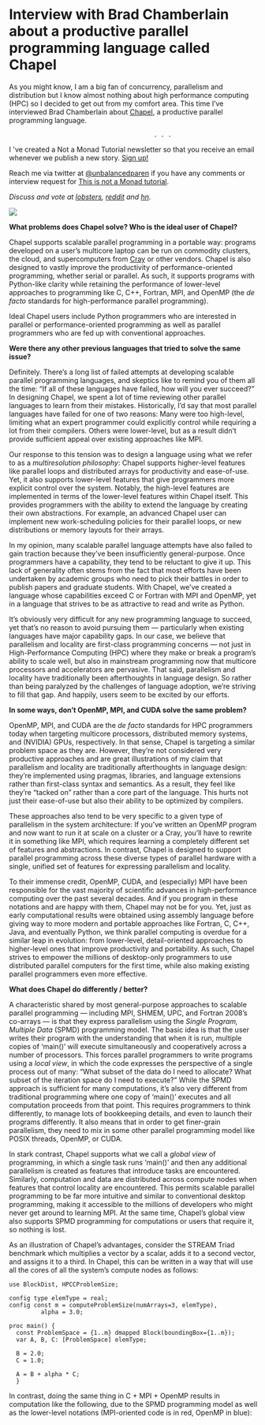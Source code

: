 # Interview with Brad Chamberlain about a productive parallel programming language called Chapel

As you might know, I am a big fan of concurrency, parallelism and distribution but I know almost nothing about high performance computing (HPC) so I decided to get out from my comfort area. This time I’ve interviewed Brad Chamberlain about [Chapel](https://github.com/chapel-lang/chapel), a productive parallel programming language.

                                             . . .
                                             
 I 've created a Not a Monad Tutorial newsletter so that you receive an email whenever we publish a new story. [Sign up!](https://mailchi.mp/9302d4f60de9/not-a-monad-tutorial)

Reach me via twitter at [@unbalancedparen](https://twitter.com/unbalancedparen) if you have any comments or interview request for [This is not a Monad tutorial](https://medium.com/this-is-not-a-monad-tutorial/).

_Discuss and vote at_ [_lobsters_](https://lobste.rs/s/zmqo84/interview_with_brad_chamberlain_about)_,_ [_reddit_](https://www.reddit.com/r/programming/comments/7x2jhp/interview_with_brad_chamberlain_about_a/) _and_ [_hn_](https://news.ycombinator.com/item?id=16360381)_._

![](https://miro.medium.com/max/260/1*Vbk8JH0pBz1gSHSbxV799A.png?q=20)

**What problems does Chapel solve? Who is the ideal user of Chapel?**

Chapel supports scalable parallel programming in a portable way: programs developed on a user’s multicore laptop can be run on commodity clusters, the cloud, and supercomputers from [Cray](https://www.cray.com/) or other vendors. Chapel is also designed to vastly improve the productivity of performance-oriented programming, whether serial or parallel. As such, it supports programs with Python-like clarity while retaining the performance of lower-level approaches to programming like C, C++, Fortran, MPI, and OpenMP (the _de facto_ standards for high-performance parallel programming).

Ideal Chapel users include Python programmers who are interested in parallel or performance-oriented programming as well as parallel programmers who are fed up with conventional approaches.

**Were there any other previous languages that tried to solve the same issue?**

Definitely. There’s a long list of failed attempts at developing scalable parallel programming languages, and skeptics like to remind you of them all the time: “If all of these languages have failed, how will you ever succeed?” In designing Chapel, we spent a lot of time reviewing other parallel languages to learn from their mistakes. Historically, I’d say that most parallel languages have failed for one of two reasons: Many were too high-level, limiting what an expert programmer could explicitly control while requiring a lot from their compilers. Others were lower-level, but as a result didn’t provide sufficient appeal over existing approaches like MPI.

Our response to this tension was to design a language using what we refer to as a _multiresolution_ _philosophy_: Chapel supports higher-level features like parallel loops and distributed arrays for productivity and ease-of-use. Yet, it also supports lower-level features that give programmers more explicit control over the system. Notably, the high-level features are implemented in terms of the lower-level features within Chapel itself. This provides programmers with the ability to extend the language by creating their own abstractions. For example, an advanced Chapel user can implement new work-scheduling policies for their parallel loops, or new distributions or memory layouts for their arrays.

In my opinion, many scalable parallel language attempts have also failed to gain traction because they’ve been insufficiently general-purpose. Once programmers have a capability, they tend to be reluctant to give it up. This lack of generality often stems from the fact that most efforts have been undertaken by academic groups who need to pick their battles in order to publish papers and graduate students. With Chapel, we’ve created a language whose capabilities exceed C or Fortran with MPI and OpenMP, yet in a language that strives to be as attractive to read and write as Python.

It’s obviously very difficult for any new programming language to succeed, yet that’s no reason to avoid pursuing them — particularly when existing languages have major capability gaps. In our case, we believe that parallelism and locality are first-class programming concerns — not just in High-Performance Computing (HPC) where they make or break a program’s ability to scale well, but also in mainstream programming now that multicore processors and accelerators are pervasive. That said, parallelism and locality have traditionally been afterthoughts in language design. So rather than being paralyzed by the challenges of language adoption, we’re striving to fill that gap. And happily, users seem to be excited by our efforts.

**In some ways, don’t OpenMP, MPI, and CUDA solve the same problem?**

OpenMP, MPI, and CUDA are the _de facto_ standards for HPC programmers today when targeting multicore processors, distributed memory systems, and (NVIDIA) GPUs, respectively. In that sense, Chapel is targeting a similar problem space as they are. However, they’re not considered very productive approaches and are great illustrations of my claim that parallelism and locality are traditionally afterthoughts in language design: they’re implemented using pragmas, libraries, and language extensions rather than first-class syntax and semantics. As a result, they feel like they’re “tacked on” rather than a core part of the language. This hurts not just their ease-of-use but also their ability to be optimized by compilers.

These approaches also tend to be very specific to a given type of parallelism in the system architecture: If you’ve written an OpenMP program and now want to run it at scale on a cluster or a Cray, you’ll have to rewrite it in something like MPI, which requires learning a completely different set of features and abstractions. In contrast, Chapel is designed to support parallel programming across these diverse types of parallel hardware with a single, unified set of features for expressing parallelism and locality.

To their immense credit, OpenMP, CUDA, and (especially) MPI have been responsible for the vast majority of scientific advances in high-performance computing over the past several decades. And if you program in these notations and are happy with them, Chapel may not be for you. Yet, just as early computational results were obtained using assembly language before giving way to more modern and portable approaches like Fortran, C, C++, Java, and eventually Python, we think parallel computing is overdue for a similar leap in evolution: from lower-level, detail-oriented approaches to higher-level ones that improve productivity and portability. As such, Chapel strives to empower the millions of desktop-only programmers to use distributed parallel computers for the first time, while also making existing parallel programmers even more effective.

**What does Chapel do differently / better?**

A characteristic shared by most general-purpose approaches to scalable parallel programming — including MPI, SHMEM, UPC, and Fortran 2008’s co-arrays — is that they express parallelism using the _Single Program, Multiple Data_ (SPMD) programming model. The basic idea is that the user writes their program with the understanding that when it is run, multiple copies of ‘main()’ will execute simultaneously and cooperatively across a number of processors. This forces parallel programmers to write programs using a _local view_, in which the code expresses the perspective of a single process out of many: “What subset of the data do I need to allocate? What subset of the iteration space do I need to execute?” While the SPMD approach is sufficient for many computations, it’s also very different from traditional programming where one copy of ‘main()’ executes and all computation proceeds from that point. This requires programmers to think differently, to manage lots of bookkeeping details, and even to launch their programs differently. It also means that in order to get finer-grain parallelism, they need to mix in some other parallel programming model like POSIX threads, OpenMP, or CUDA.

In stark contrast, Chapel supports what we call a _global view_ of programming, in which a single task runs ‘main()’ and then any additional parallelism is created as features that introduce tasks are encountered. Similarly, computation and data are distributed across compute nodes when features that control locality are encountered. This permits scalable parallel programming to be far more intuitive and similar to conventional desktop programming, making it accessible to the millions of developers who might never get around to learning MPI. At the same time, Chapel’s global view also supports SPMD programming for computations or users that require it, so nothing is lost.

As an illustration of Chapel’s advantages, consider the STREAM Triad benchmark which multiplies a vector by a scalar, adds it to a second vector, and assigns it to a third. In Chapel, this can be written in a way that will use all the cores of all the system’s compute nodes as follows:

    use BlockDist, HPCCProblemSize;

    config type elemType = real;
    config const m = computeProblemSize(numArrays=3, elemType),
             alpha = 3.0;
         
    proc main() {
      const ProblemSpace = {1..m} dmapped Block(boundingBox={1..m});
      var A, B, C: [ProblemSpace] elemType;
      
      B = 2.0;
      C = 1.0;
      
      A = B + alpha * C;
      }
 
 In contrast, doing the same thing in C + MPI + OpenMP results in computation like the following, due to the SPMD programming model as well as the lower-level notations (MPI-oriented code is in red, OpenMP in blue):
 
 
